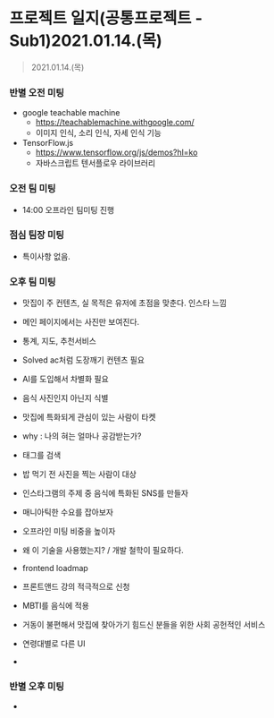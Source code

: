 # 프로젝트 일지(공통프로젝트 - Sub1)2021.01.14.(목)

> 2021.01.14.(목)

### 반별 오전 미팅

* google teachable machine
  * https://teachablemachine.withgoogle.com/
  * 이미지 인식, 소리 인식, 자세 인식 기능
* TensorFlow.js
  * https://www.tensorflow.org/js/demos?hl=ko
  * 자바스크립트 텐서플로우 라이브러리

### 오전 팀 미팅

* 14:00 오프라인 팀미팅 진행

### 점심 팀장 미팅

* 특이사항 없음.

### 오후 팀 미팅

* 맛집이 주 컨텐츠, 실 목적은 유저에 초점을 맞춘다. 인스타 느낌
* 메인 페이지에서는 사진만 보여진다.
* 통계, 지도, 추천서비스
* Solved ac처럼 도장깨기 컨텐츠 필요
* AI를 도입해서 차별화 필요
* 음식 사진인지 아닌지 식별
* 맛집에 특화되게 관심이 있는 사람이 타켓
* why : 나의 혀는 얼마나 공감받는가?
* 태그를 검색
* 밥 먹기 전 사진을 찍는 사람이 대상
* 인스타그램의 주제 중 음식에 특화된 SNS를 만들자
* 매니아틱한 수요를 잡아보자
* 오프라인 미팅 비중을 높이자
* 왜 이 기술을 사용했는지? / 개발 철학이 필요하다.
* frontend loadmap

* 프론트앤드 강의 적극적으로 신청
* MBTI를 음식에 적용
* 거동이 불편해서 맛집에 찾아가기 힘드신 분들을 위한 사회 공헌적인 서비스
* 연령대별로 다른 UI
* 

### 반별 오후 미팅

* 



